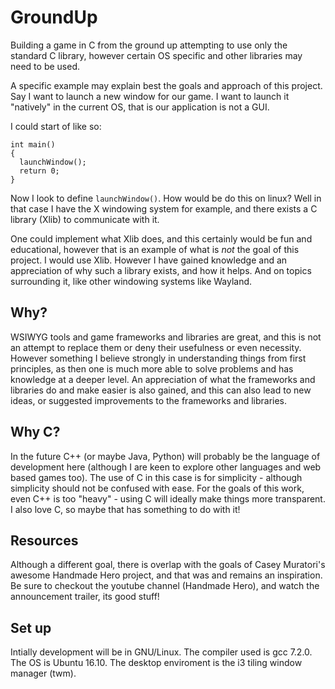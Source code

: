 # GroundUp
Building a game in C from the ground up attempting to use only
the standard C library, however certain OS specific and other libraries may need to be used.

A specific example may explain best the goals and approach of this project.
Say I want to launch a new window for our game. I want to launch it "natively" in the current OS, that is our application is not a GUI.

I could start of like so:
```
int main()
{
  launchWindow();
  return 0;
}
```
Now I look to define `launchWindow()`. How would be do this on linux? Well in that case I have the X windowing system for example, and there exists a C library (Xlib) to communicate with it.

One could implement what Xlib does, and this certainly would be fun and educational, however that is an example of what is _not_
the goal of this project. I would use Xlib. However I have gained knowledge and an appreciation of why such a library exists, and how it helps. And on topics surrounding it, like other windowing systems like Wayland.

## Why?
WSIWYG tools and game frameworks and libraries are great,
and this is not an attempt to replace them or deny their usefulness or even necessity.
However something I believe strongly in understanding things from first principles,
as then one is much more able to solve problems and has knowledge at a deeper level. 
An appreciation of what the frameworks and libraries do and make easier is also gained, and this can also lead to new ideas,
or suggested improvements to the frameworks and libraries.

## Why C?
In the future C++ (or maybe Java, Python) will probably be the language of development here (although I are keen to explore other languages and web based games too). The use of C in this case is for simplicity - although simplicity should not be confused with ease. For the goals of this work, even C++ is too "heavy" - using C will ideally make things more transparent. I also love C, so maybe that has something to do with it!

## Resources
Although a different goal, there is overlap with the goals of Casey Muratori's awesome Handmade Hero project, and that was and remains an inspiration. Be sure to checkout the youtube channel (Handmade Hero), and watch the announcement trailer, its good stuff! 

## Set up
Intially development will be in GNU/Linux.
The compiler used is gcc 7.2.0.
The OS is Ubuntu 16.10.
The desktop enviroment is the i3 tiling window manager (twm).

